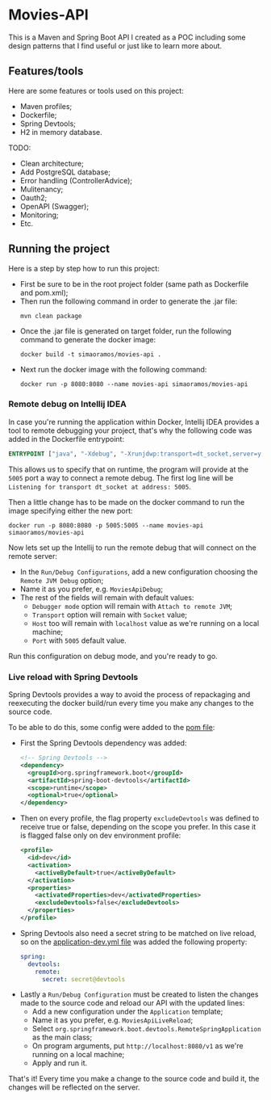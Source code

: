 # **Movies-API**
This is a Maven and Spring Boot API I created as a POC including some design patterns that I find useful or just like to learn more about.

## **Features/tools**
Here are some features or tools used on this project:
* Maven profiles;
* Dockerfile;
* Spring Devtools;
* H2 in memory database.

TODO:
* Clean architecture;
* Add PostgreSQL database;
* Error handling (ControllerAdvice);
* Mulitenancy;
* Oauth2;
* OpenAPI (Swagger);
* Monitoring;
* Etc.

## **Running the project**
Here is a step by step how to run this project:
* First be sure to be in the root project folder (same path as Dockerfile and pom.xml);
* Then run the following command in order to generate the .jar file:
    ```shell
    mvn clean package
    ```
* Once the .jar file is generated on target folder, run the following command to generate the docker image:
    ```shell
    docker build -t simaoramos/movies-api .
    ```
* Next run the docker image with the following command: 
    ```shell
    docker run -p 8080:8080 --name movies-api simaoramos/movies-api
    ```

### **Remote debug on Intellij IDEA**
In case you're running the application within Docker, Intellij IDEA provides a tool to remote debugging your project, that's why the following code was added in the Dockerfile entrypoint:
```dockerfile
ENTRYPOINT ["java", "-Xdebug", "-Xrunjdwp:transport=dt_socket,server=y,suspend=n,address=*:5005", "-jar", "/movies-api.jar"]
```

This allows us to specify that on runtime, the program will provide at the `5005` port a way to connect a remote debug.
The first log line will be `Listening for transport dt_socket at address: 5005`.

Then a little change has to be made on the docker command to run the image specifying either the new port:
```shell
docker run -p 8080:8080 -p 5005:5005 --name movies-api simaoramos/movies-api
```

Now lets set up the Intellij to run the remote debug that will connect on the remote server:
* In the `Run/Debug Configurations`, add a new configuration choosing the `Remote JVM Debug` option;
* Name it as you prefer, e.g. `MoviesApiDebug`;
* The rest of the fields will remain with default values:
  * `Debugger mode` option will remain with `Attach to remote JVM`;
  * `Transport` option will remain with `Socket` value;
  * `Host` too will remain with `localhost` value as we're running on a local machine;
  * `Port` with `5005` default value.

Run this configuration on debug mode, and you're ready to go.

### **Live reload with Spring Devtools**
Spring Devtools provides a way to avoid the process of repackaging and reexecuting the docker build/run every time you make any changes to the source code.

To be able to do this, some config were added to the [pom file](pom.xml):
* First the Spring Devtools dependency was added:
  ```xml
  <!-- Spring Devtools -->
  <dependency>
    <groupId>org.springframework.boot</groupId>
    <artifactId>spring-boot-devtools</artifactId>
    <scope>runtime</scope>
    <optional>true</optional>
  </dependency>
  ```
* Then on every profile, the flag property `excludeDevtools` was defined to receive true or false, depending on the scope you prefer. In this case it is flagged false only on dev environment profile:
  ```xml
  <profile>
    <id>dev</id>
    <activation>
      <activeByDefault>true</activeByDefault>
    </activation>
    <properties>
      <activatedProperties>dev</activatedProperties>
      <excludeDevtools>false</excludeDevtools>
    </properties>
  </profile>
  ```
* Spring Devtools also need a secret string to be matched on live reload, so on the [application-dev.yml file](/src/main/resources/application-dev.yml) was added the following property:
  ```yaml
  spring:
    devtools:
      remote:
        secret: secret@devtools
  ```
* Lastly a `Run/Debug Configuration` must be created to listen the changes made to the source code and reload our API with the updated lines:
  * Add a new configuration under the `Application` template;
  * Name it as you prefer, e.g. `MoviesApiLiveReload`;
  * Select `org.springframework.boot.devtools.RemoteSpringApplication` as the main class;
  * On program arguments, put `http://localhost:8080/v1` as we're running on a local machine;
  * Apply and run it.

That's it! Every time you make a change to the source code and build it, the changes will be reflected on the server.
